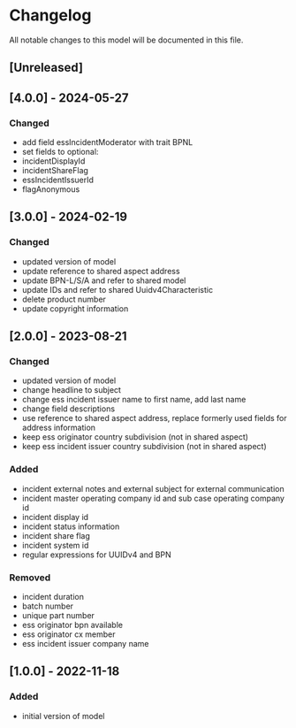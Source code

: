 # Changelog
All notable changes to this model will be documented in this file.

## [Unreleased]

## [4.0.0] - 2024-05-27
### Changed
- add field essIncidentModerator with trait BPNL
- set fields to optional:
- incidentDisplayId
- incidentShareFlag
- essIncidentIssuerId
- flagAnonymous


## [3.0.0] - 2024-02-19
### Changed
- updated version of model
- update reference to shared aspect address
- update BPN-L/S/A and refer to shared model
- update IDs and refer to shared Uuidv4Characteristic
- delete product number
- update copyright information


## [2.0.0] - 2023-08-21
### Changed
- updated version of model
- change headline to subject
- change ess incident issuer name to first name, add last name
- change field descriptions 
- use reference to shared aspect address, replace formerly used fields for address information 
- keep ess originator country subdivision (not in shared aspect)
- keep ess incident issuer country subdivision (not in shared aspect)


### Added
- incident external notes and external subject for external communication
- incident master operating company id and sub case operating company id
- incident display id
- incident status information
- incident share flag
- incident system id
- regular expressions for UUIDv4 and BPN

### Removed
- incident duration
- batch number
- unique part number
- ess originator bpn available
- ess originator cx member
- ess incident issuer company name



## [1.0.0] - 2022-11-18
### Added
- initial version of model


